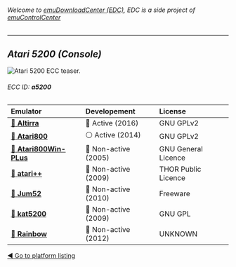 ###### Welcome to [emuDownloadCenter (EDC)](https://github.com/PhoenixInteractiveNL/emuDownloadCenter/wiki/), EDC is a side project of [emuControlCenter](https://github.com/PhoenixInteractiveNL/emuControlCenter/wiki/)
***
## _Atari 5200 (Console)_
![](https://raw.githubusercontent.com/wiki/PhoenixInteractiveNL/emuDownloadCenter/images_platform/ecc_a5200_teaser.png "Atari 5200 ECC teaser.")
###### ECC ID: **a5200**

| Emulator   | Developement        | License     |
|:-----------|:--------------------|:------------|
| [:file_folder: **Altirra**](https://github.com/PhoenixInteractiveNL/emuDownloadCenter/wiki/Emulator-altirra#menu) | :large_blue_circle: Active (2016) | GNU GPLv2 |
| [:file_folder: **Atari800**](https://github.com/PhoenixInteractiveNL/emuDownloadCenter/wiki/Emulator-atari800#menu) | :white_circle: Active (2014) | GNU GPLv2 |
| [:file_folder: **Atari800Win-PLus**](https://github.com/PhoenixInteractiveNL/emuDownloadCenter/wiki/Emulator-atari800winplus#menu) | :red_circle: Non-active (2005) | GNU General Licence |
| [:file_folder: **atari++**](https://github.com/PhoenixInteractiveNL/emuDownloadCenter/wiki/Emulator-atariplusplus#menu) | :red_circle: Non-active (2009) | THOR Public Licence |
| [:file_folder: **Jum52**](https://github.com/PhoenixInteractiveNL/emuDownloadCenter/wiki/Emulator-jum52#menu) | :red_circle: Non-active (2010) | Freeware |
| [:file_folder: **kat5200**](https://github.com/PhoenixInteractiveNL/emuDownloadCenter/wiki/Emulator-kat5200#menu) | :red_circle: Non-active (2009) | GNU GPL |
| [:file_folder: **Rainbow**](https://github.com/PhoenixInteractiveNL/emuDownloadCenter/wiki/Emulator-rainbow#menu) | :red_circle: Non-active (2012) | UNKNOWN |

[:arrow_backward: Go to platform listing](https://github.com/PhoenixInteractiveNL/emuDownloadCenter/wiki/EDC-Platform-List)
